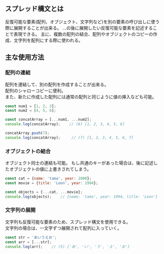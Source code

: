 ## スプレッド構文とは
反復可能な要素(配列、オブジェクト、文字列など)を別の要素の呼び出しに使う際に展開することが出来る。
...の後に展開したい反復可能な要素を記述することで表現できる。
主に、複数の配列の結合、配列やオブジェクトのコピーの作成、文字列を配列にする際に使われる。

## 主な使用方法
### 配列の連結
配列を連結して、別の配列を作成することが出来る。  
配列のシャローコピーに便利。  
また、新たに作成した配列には通常の配列と同じように値の挿入なども可能。
```javascript
const num1 = [1, 2, 3];
const num2 = [4, 5, 6];

const concatArray = [...num1, ...num2];
console.log(concatArray);    // (6) [1, 2, 3, 4, 5, 6]

concatArray.push(7);
console.log(concatArray);     // (7) [1, 2, 3, 4, 5, 6, 7]
```
### オブジェクトの結合
オブジェクト同士の連結も可能。
もし共通のキーがあった場合は、後に記述したオブジェクトの値に上書きされてしまう。
```javascript
const cat = {name: 'tama', year: 2000};
const movie = {title: 'Leon', year: 1994};

const objects = {...cat, ...movie};
console.log(objects);    // {name: 'tama', year: 1994, title: 'Leon'}
```

### 文字列の展開
文字列も反復可能な要素のため、スプレッド構文を使用できる。  
文字列の場合は、一文字ずつ展開されて配列に入っていく。
```javascript
const str = 'あいうえお';
const arr = [...str];
console.log(arr);    // (5) ['あ', 'い', 'う', 'え', 'お']
```

